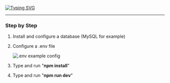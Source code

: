 [![Typing SVG](https://readme-typing-svg.herokuapp.com?font=SF+Pro&size=42&duration=4000&pause=2000&color=9A9A9A&center=true&vCenter=true&width=1012&lines=Ask+Anom)](https://git.io/typing-svg)

___________


### Step by Step

1. Install and configure a database (MySQL for example)
2. Configure a .env file

    ![.env example config](https://i.imgur.com/KB81Gk1.png)

3. Type and run "**npm install**"
4. Type and run "**npm run dev**"